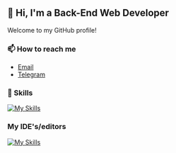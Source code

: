 ## 👋 Hi, I'm  a Back-End Web Developer 
Welcome to my GitHub profile!

### 📫 How to reach me
- [Email](uexficd@gmail.com)
- [Telegram]() 

### 📖 Skills
[![My Skills](https://skillicons.dev/icons?i=python,django,c,git,docker)](https://skillicons.dev)

### My IDE's/editors
[![My Skills](https://skillicons.dev/icons?i=pycharm,clion,vim,neovim)](https://skillicons.dev)
